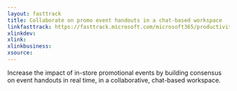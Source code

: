 ```yaml
---
layout: fasttrack
title: Collaborate on promo event handouts in a chat-based workspace
linkfasttrack: https://fasttrack.microsoft.com/microsoft365/productivitylibrary/Collaborate-on-promo-event-handouts-in-a-chatbased-workspace 
xlinkdev: 
xlink: 
xlinkbusiness: 
xsource: 
---
```

Increase the impact of in-store promotional events by building consensus on event handouts in real time, in a collaborative, chat-based workspace.